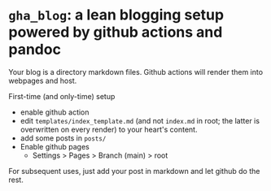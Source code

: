 # `gha_blog`: a lean blogging setup powered by github actions and pandoc

Your blog is a directory markdown files. Github actions will render them into webpages and host.

First-time (and only-time) setup
- enable github action
- edit `templates/index_template.md` (and not `index.md` in root; the latter is overwritten on every render) to your heart's content.
- add some posts in `posts/` 
- Enable github pages
    - Settings > Pages > Branch (main) > root


For subsequent uses, just add your post in markdown and let github do the rest. 
